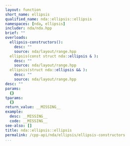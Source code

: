 ```yaml
---
layout: function
short_name: ellipsis
qualified_name: nda::ellipsis::ellipsis
namespaces: [nda, ellipsis]
includer: nda/nda.hpp
brief: ""
overloads:
  ellipsis-constructors():
    desc: ""
    source: nda/layout/range.hpp
  ellipsis(const struct nda::ellipsis & ):
    desc: ""
    source: nda/layout/range.hpp
  ellipsis(struct nda::ellipsis && ):
    desc: ""
    source: nda/layout/range.hpp
desc: ""
params:
  {}
tparams:
  {}
return_value: __MISSING__
example:
  desc: __MISSING__
  code: __MISSING__
see-also: []
title: nda::ellipsis::ellipsis
permalink: /cpp-api/nda/ellipsis/ellipsis-constructors
...
```


